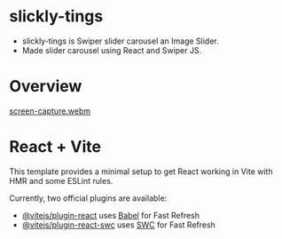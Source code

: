 # slickly-tings

- slickly-tings is Swiper slider carousel an Image Slider.
- Made slider carousel using React and Swiper JS.


# Overview 

[screen-capture.webm](https://github.com/anamiikajha/slickly-tings/assets/89740849/344d292e-3074-4c65-9021-a6ee363b241d)

# React + Vite

This template provides a minimal setup to get React working in Vite with HMR and some ESLint rules.

Currently, two official plugins are available:

- [@vitejs/plugin-react](https://github.com/vitejs/vite-plugin-react/blob/main/packages/plugin-react/README.md) uses [Babel](https://babeljs.io/) for Fast Refresh
- [@vitejs/plugin-react-swc](https://github.com/vitejs/vite-plugin-react-swc) uses [SWC](https://swc.rs/) for Fast Refresh
